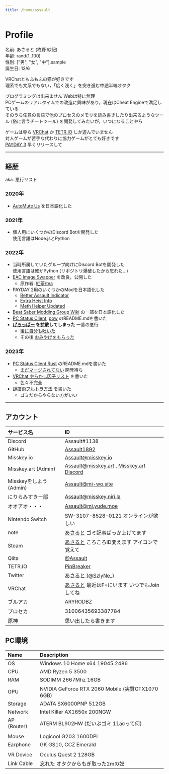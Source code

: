 ```yaml
---
title: /home/assault
---
```


# Profile

名前: あさると (柊野 紗記)  
年齢: rand(1..100)  
性別: ["男", "女", "中"].sample  
誕生日: 12/6  

VRChatともふもふの猫が好きです  
理系でも文系でもない，「広く浅く」を突き進む中途半端オタク

プログラミングは出来ません Webは特に無理  
PCゲームのリアルタイムでの改造に興味があり，現在はCheat Engineで満足している  
そのうち任意の言語で他のプロセスのメモリを読み書きしたり出来るようなツール (俗に言うチートツール) を開発してみたいが，いつになることやら

ゲームは専ら [VRChat](https://store.steampowered.com/app/438100) か [TETR.IO](https://tetr.io) しか遊んでいません  
対人ゲームが苦手な代わりに協力ゲームがとても好きです  
[PAYDAY 3](https://store.steampowered.com/app/1272080) 早くリリースして

---

## 経歴

aka. 悪行リスト

### 2020年
- [AutoMute Us](https://github.com/automuteus/automuteus) を日本語化した

### 2021年
- 個人用にいくつかのDiscord Botを開発した  
  使用言語はNode.jsとPython

### 2022年
- 当時所属していたグループ向けにDiscord Botを開発した  
  使用言語は確かPython (リポジトリ爆破したから忘れた...)
- [EAC Image Swapper](https://github.com/Assault1892/EAC-Image-Swapper-bat) を改良，公開した
  - 原作者: [紅茶/tea](https://twitter.com/R_gray0125)
- PAYDAY 2用のいくつかのModを日本語化した
  - [Better Assault Indicator](https://modworkshop.net/mod/22712)
  - [Extra Heist Info](https://modworkshop.net/mod/31915)
  - [Meth Helper Updated](https://modworkshop.net/mod/25950)
- [Beat Saber Modding Group Wiki](https://bsmg.wiki) の一部を日本語化した
- [PC Status Client](https://github.com/Zel9278/pc-status-client), [pow](https://github.com/kazukazu123123/pow) のREADME.mdを書いた
- **[げろっぱー](https://twitter.com/pepepper_cpp/status/1587477118140968960) を拡散してしまった** 一番の悪行
  - [後に自分も吐いた](https://twitter.com/SzlyNe_/status/1613301443175546880)
  - その後 [おみやげをもらった](https://twitter.com/pepepper_cpp/status/1621775350178152451)

### 2023年
- [PC Status Client Rust](https://github.com/kazukazu123123/pcsc-rs) のREADME.mdを書いた
  - [まだマージされてない](https://github.com/kazukazu123123/pcsc-rs/pull/28) 開発待ち
- [VRChat やらかし因子リスト](/posts/vrchat_avatar_yarakashi) を書いた
  - 色々不完全
- [謎技術フルトラ方法](/posts/how_to_cheap_fbt) を書いた
  - ゴミだからやらない方がいい

---

## アカウント

| サービス名 | ID |
| :--- | :--- | 
| Discord | Assault#1138 |
| GitHub | [Assault1892](https://github.com/Assault1892) |
| Misskey.io | [Assault@misskey.io](https://misskey.io/@Assault) |
| Misskey.art (Admin) | [Assault@misskey.art](https://misskey.art/@Assault) , [Misskey.art Discord](https://discord.misskey.art) |
| Misskeyをしよう (Admin) | [Assault@mi-wo.site](https://mi-wo.site/@Assault) |
| にりらみすきー部 | [Assault@misskey.niri.la](https://misskey.niri.la/@Assault) |
| オオアオ・・・ | [Assault@mi.yude.moe](https://mi.yude.moe/@Assault) |
| Nintendo Switch | SW-3107-8528-0121 オンラインが欲しい |
| note | [あさると](https://note.com/assault_) ゴミ記事ばっか上げてます |
| Steam | [あさると](https://steamcommunity.com/profiles/76561197985049658) ころころID変えます アイコンで覚えて|
| Qiita | [@Assault](https://qiita.com/Assault) |
| TETR.IO | [PinBreaker](https://ch.tetr.io/u/pinbreaker) |
| Twitter | [あさると (@SzlyNe_)](https://twitter.com/SzlyNe_) |
| VRChat | [あさると](https://vrchat.com/home/user/usr_9dec4a38-a8e0-4b70-bd26-613c5d2ca9cf) 最近はF+にいます いつでもJoinしてね|
| ブルアカ | ARYRODBZ |
| プロセカ | 31006435693387784 |
| 原神 | 思い出したら書きます |

## PC環境

| Name | Description |
| :--- | :--- |
| OS | Windows 10 Home x64 19045.2486 |
| CPU | AMD Ryzen 5 3500 |
| RAM | SODIMM 2667Mhz 16GB |
| GPU | NVIDIA GeForce RTX 2060 Mobile (実質GTX1070 6GB)|
| Storage | ADATA SX6000PNP 512GB |
| Network | Intel Killer AX1650x 200NGW |
| AP (Router) | ATERM BL902HW (だいぶゴミ 11acって何) |
| | |
| Mouse | Logicool G203 1600DPI |
| Earphone | GK GS10, CCZ Emerald |
| | |
| VR Device | Oculus Quest 2 128GB |
| Link Cable | 忘れた オタクからもぎ取った2mの奴 |